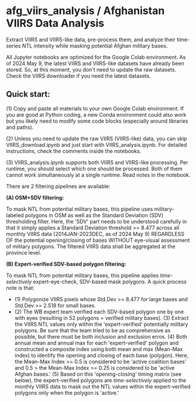 # afg_viirs_analysis / Afghanistan VIIRS Data Analysis
Extract VIIRS and VIIRS-like data, pre-process them, and analyze their time-series NTL intensity while masking potential Afghan military bases.

All Jupyter notebooks are optimized for the Google Colab environment.
As of 2024 May 9, the latest VIIRS and VIIRS-like datasets have already been stored. So, at this moment, you don't need to update the raw datasets. Check the VIIRS downloader if you need the latest datasets.

## Quick start:
(1) Copy and paste all materials to your own Google Colab environment. If you are good at Python coding, a new Conda environment could also work but you likely need to modify some code blocks (especially around libraries and paths).

(2) Unless you need to update the raw VIIRS (VIIRS-like) data, you can skip VIIRS_download.ipynb and just start with VIIRS_analysis.ipynb. For detailed instructions, check the comments inside the notebooks.

(3) VIIRS_analysis.ipynb supports both VIIRS and VIIRS-like processing. Per runtime, you should select which one should be processed. Both of them cannot work simultaneously at a single runtime. Read notes in the notebook.

There are 2 filtering pipelines are available:

**(A) OSM+SDV filtering:**

To mask NTL from potential military bases, this pipeline uses military-labeled polygons in OSM as well as the Standard Deviation (SDV) thresholding filter. Here, the 'SDV' part needs to be understood carefully in that it simply applies a Standard Deviation threshold >= 8.477 across all monthly VIIRS data (2014JAN-2023DEC, as of 2024 May 9) REGARDLESS OF the potential opening/closing of bases WITHOUT eye-visual assessment of military polygons. The filtered VIIRS data shall be aggregated at the province level.


**(B) Expert-verified SDV-based polygon filtering:**

To mask NTL from potential military bases, this pipeline applies _time-selectively_ expert-eye-check, SDV-based mask polygons.
A quick process note is that:

- (1) Polygonize VIIRS pixels whose Std.Dev  >= 8.477 for large bases and Std.Dev >= 2.518 for small bases.
- (2) The WB expert team verified each SDV-based polygon one by one with eyes (resulting in 52 polygons = verified military bases).
(3) Extract the VIIRS NTL values only within the 'expert-verified' potentially military polygons. Be sure that the team tried to be as comprehensive as possible, but there must be both inclusion and exclusion erros.
(4) Both annual mean and annual max for each 'expert-verified' polygon and constructed a composite index using both mean and max (Mean-Max index) to identify the opening and closing of each base (polygon). Here, the Mean-Max Index >= 0.5 is considered to be 'active coalition bases' and 0.5 > the Mean-Max Index >= 0.25 is considered to be 'active Afghan bases.'
(5) Based on this 'opening-closing' timing matrix (see below), the expert-verified polygons are _time-selectively_ applied to the monthly VIIRS data to mask out the NTL values within the expert-verified polygons only when the polygon is 'active.'
